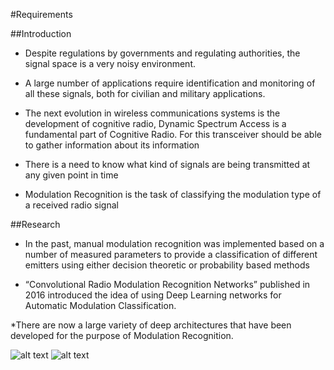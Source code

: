 #Requirements

##Introduction 

*	Despite regulations by governments and regulating authorities, the signal space is a very noisy environment.

*	A large number of applications require identification and monitoring of all these signals, both for civilian and military applications. 

*	The next evolution in wireless communications systems is the development of cognitive radio, Dynamic Spectrum Access is a fundamental part of Cognitive Radio. For this transceiver should be able to gather information about its information 

*	There is a need to know what kind of signals are being transmitted at any given point in time 

*	Modulation Recognition is the task of classifying the modulation type of a received radio signal

##Research 

*	In the past, manual modulation recognition was implemented based on a number of measured parameters to provide a classification of different emitters using either decision theoretic or probability based methods

*	“Convolutional Radio Modulation Recognition Networks” published in 2016 introduced the idea of using Deep Learning networks for Automatic Modulation Classification.

*There are now a large variety of deep architectures that have been developed for the purpose of Modulation Recognition. 


![alt text](https://github.com/average1129/MiniProjectSDLC/blob/main/Requirements%20%26%20Research/5W1H%20.jpg)
![alt text](https://github.com/average1129/MiniProjectSDLC/blob/main/Requirements%20%26%20Research/System%20Overview.jpg)
